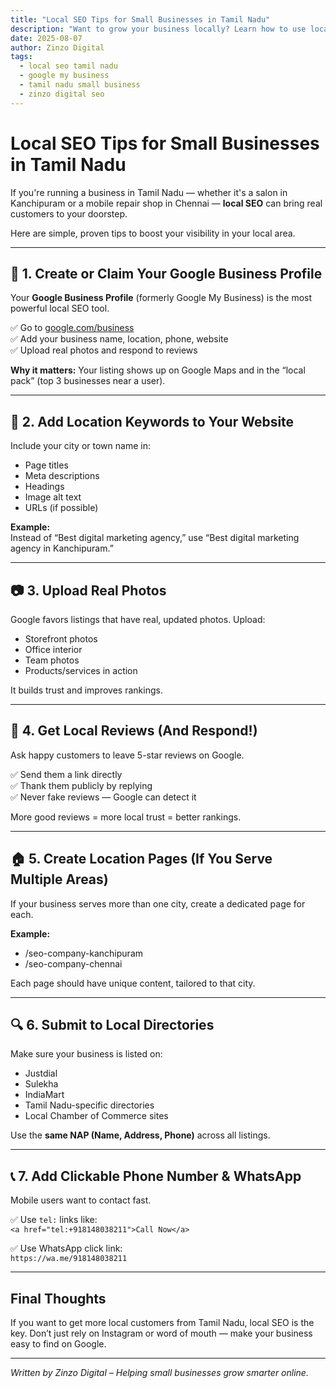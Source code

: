 ```yaml
---
title: "Local SEO Tips for Small Businesses in Tamil Nadu"
description: "Want to grow your business locally? Learn how to use local SEO to rank in Google and attract more customers from your area in Tamil Nadu."
date: 2025-08-07
author: Zinzo Digital
tags:
  - local seo tamil nadu
  - google my business
  - tamil nadu small business
  - zinzo digital seo
---
```


# Local SEO Tips for Small Businesses in Tamil Nadu

If you're running a business in Tamil Nadu — whether it's a salon in Kanchipuram or a mobile repair shop in Chennai — **local SEO** can bring real customers to your doorstep.

Here are simple, proven tips to boost your visibility in your local area.

---

## 📍 1. Create or Claim Your Google Business Profile

Your **Google Business Profile** (formerly Google My Business) is the most powerful local SEO tool.

✅ Go to [google.com/business](https://www.google.com/business)  
✅ Add your business name, location, phone, website  
✅ Upload real photos and respond to reviews

**Why it matters:** Your listing shows up on Google Maps and in the “local pack” (top 3 businesses near a user).

---

## 🧩 2. Add Location Keywords to Your Website

Include your city or town name in:

- Page titles  
- Meta descriptions  
- Headings  
- Image alt text  
- URLs (if possible)

**Example:**  
Instead of “Best digital marketing agency,” use “Best digital marketing agency in Kanchipuram.”

---

## 📷 3. Upload Real Photos

Google favors listings that have real, updated photos. Upload:

- Storefront photos  
- Office interior  
- Team photos  
- Products/services in action

It builds trust and improves rankings.

---

## 💬 4. Get Local Reviews (And Respond!)

Ask happy customers to leave 5-star reviews on Google.

✅ Send them a link directly  
✅ Thank them publicly by replying  
✅ Never fake reviews — Google can detect it

More good reviews = more local trust = better rankings.

---

## 🏠 5. Create Location Pages (If You Serve Multiple Areas)

If your business serves more than one city, create a dedicated page for each.

**Example:**  
- /seo-company-kanchipuram  
- /seo-company-chennai

Each page should have unique content, tailored to that city.

---

## 🔍 6. Submit to Local Directories

Make sure your business is listed on:

- Justdial  
- Sulekha  
- IndiaMart  
- Tamil Nadu-specific directories  
- Local Chamber of Commerce sites

Use the **same NAP (Name, Address, Phone)** across all listings.

---

## 📞 7. Add Clickable Phone Number & WhatsApp

Mobile users want to contact fast.

✅ Use `tel:` links like:  
`<a href="tel:+918148038211">Call Now</a>`

✅ Use WhatsApp click link:  
`https://wa.me/918148038211`

---

## Final Thoughts

If you want to get more local customers from Tamil Nadu, local SEO is the key. Don’t just rely on Instagram or word of mouth — make your business easy to find on Google.

---

*Written by Zinzo Digital – Helping small businesses grow smarter online.*
